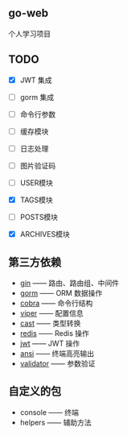 ## go-web

个人学习项目

## TODO
- [x] JWT 集成
- [ ] gorm 集成
- [ ] 命令行参数
- [ ] 缓存模块
- [ ] 日志处理
- [ ] 图片验证码
- [ ] USER模块
- [x] TAGS模块
- [ ] POSTS模块
- [x] ARCHIVES模块


## 第三方依赖

- [gin](https://github.com/gin-gonic/gin) —— 路由、路由组、中间件
- [gorm](https://github.com/go-gorm/gorm) —— ORM 数据操作
- [cobra](https://github.com/spf13/cobra) —— 命令行结构
- [viper](https://github.com/spf13/viper) —— 配置信息
- [cast](https://github.com/spf13/cast) —— 类型转换
- [redis](https://github.com/go-redis/redis/v8) —— Redis 操作
- [jwt](https://github.com/golang-jwt/jwt) —— JWT 操作
- [ansi](https://github.com/mgutz/ansi) —— 终端高亮输出
- [validator](https://github.com/go-playground/validator) —— 参数验证

## 自定义的包

- console —— 终端
- helpers —— 辅助方法